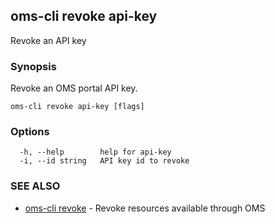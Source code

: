 ## oms-cli revoke api-key

Revoke an API key

### Synopsis

Revoke an OMS portal API key.

```
oms-cli revoke api-key [flags]
```

### Options

```
  -h, --help        help for api-key
  -i, --id string   API key id to revoke
```

### SEE ALSO

* [oms-cli revoke](oms-cli_revoke.md)	 - Revoke resources available through OMS

